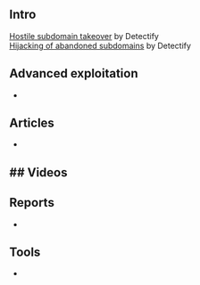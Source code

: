 ## Intro
[Hostile subdomain takeover](https://labs.detectify.com/2014/10/21/hostile-subdomain-takeover-using-herokugithubdesk-more/) by Detectify   
[Hijacking of abandoned subdomains](https://labs.detectify.com/2014/12/08/hijacking-of-abandoned-subdomains-part-2/) by Detectify  

## Advanced exploitation
-

## Articles
-

## Videos
-

## Reports
-

## Tools
-
